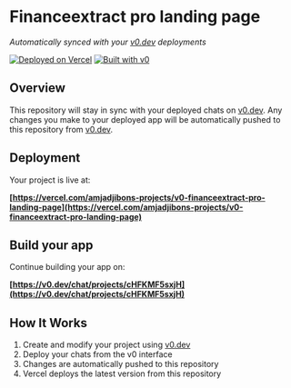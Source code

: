 # Financeextract pro landing page

*Automatically synced with your [v0.dev](https://v0.dev) deployments*

[![Deployed on Vercel](https://img.shields.io/badge/Deployed%20on-Vercel-black?style=for-the-badge&logo=vercel)](https://vercel.com/amjadjibons-projects/v0-financeextract-pro-landing-page)
[![Built with v0](https://img.shields.io/badge/Built%20with-v0.dev-black?style=for-the-badge)](https://v0.dev/chat/projects/cHFKMF5sxjH)

## Overview

This repository will stay in sync with your deployed chats on [v0.dev](https://v0.dev).
Any changes you make to your deployed app will be automatically pushed to this repository from [v0.dev](https://v0.dev).

## Deployment

Your project is live at:

**[https://vercel.com/amjadjibons-projects/v0-financeextract-pro-landing-page](https://vercel.com/amjadjibons-projects/v0-financeextract-pro-landing-page)**

## Build your app

Continue building your app on:

**[https://v0.dev/chat/projects/cHFKMF5sxjH](https://v0.dev/chat/projects/cHFKMF5sxjH)**

## How It Works

1. Create and modify your project using [v0.dev](https://v0.dev)
2. Deploy your chats from the v0 interface
3. Changes are automatically pushed to this repository
4. Vercel deploys the latest version from this repository